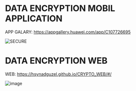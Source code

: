 # DATA ENCRYPTION MOBIL APPLICATION

APP GALARY: https://appgallery.huawei.com/app/C107726695

![SECURE](https://user-images.githubusercontent.com/98910348/215597660-bca9cc14-e38b-4da6-bc2b-37d5ff07374d.jpg)


# DATA ENCRYPTION WEB

WEB: https://hsynadguzel.github.io/CRYPTO_WEB/#/

![image](https://user-images.githubusercontent.com/98910348/235442555-fc64db99-faf4-4d28-be9a-c0667a7a1ed4.png)